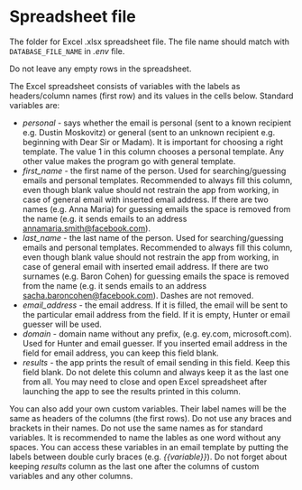# Spreadsheet file

The folder for Excel .xlsx spreadsheet file. The file name should match with `DATABASE_FILE_NAME` in *.env* file.

Do not leave any empty rows in the spreadsheet.

The Excel spreadsheet consists of variables with the labels as headers/column names (first row) and its values in the cells below. Standard variables are:
* *personal* - says whether the email is personal (sent to a known recipient e.g. Dustin Moskovitz) or general (sent to an unknown recipient e.g. beginning with Dear Sir or Madam). It is important for choosing a right template. The value 1 in this column chooses a personal template. Any other value makes the program go with general template.
* *first_name* - the first name of the person. Used for searching/guessing emails and personal templates. Recommended to always fill this column, even though blank value should not restrain the app from working, in case of general email with inserted email address. If there are two names (e.g. Anna Maria) for guessing emails the space is removed from the name (e.g. it sends emails to an address annamaria.smith@facebook.com).
* *last_name* - the last name of the person. Used for searching/guessing emails and personal templates. Recommended to always fill this column, even though blank value should not restrain the app from working, in case of general email with inserted email address. If there are two surnames (e.g. Baron Cohen) for guessing emails the space is removed from the name (e.g. it sends emails to an address sacha.baroncohen@facebook.com). Dashes are not removed.
* *email_address* - the email address. If it is filled, the email will be sent to the particular email address from the field. If it is empty, Hunter or email guesser will be used.
* *domain* - domain name without any prefix, (e.g. ey.com, microsoft.com). Used for Hunter and email guesser. If you inserted email address in the field for email address, you can keep this field blank.
* *results* - the app prints the result of email sending in this field. Keep this field blank. Do not delete this column and always keep it as the last one from all. You may need to close and open Excel spreadsheet after launching the app to see the results printed in this column.

You can also add your own custom variables. Their label names will be the same as headers of the columns (the first rows). Do not use any braces and brackets in their names. Do not use the same names as for standard variables. It is recommended to name the lables as one word without any spaces. You can access these variables in an email template by putting the labels between double curly braces (e.g. *{{variable}}*). Do not forget about keeping *results* column as the last one after the columns of custom variables and any other columns.